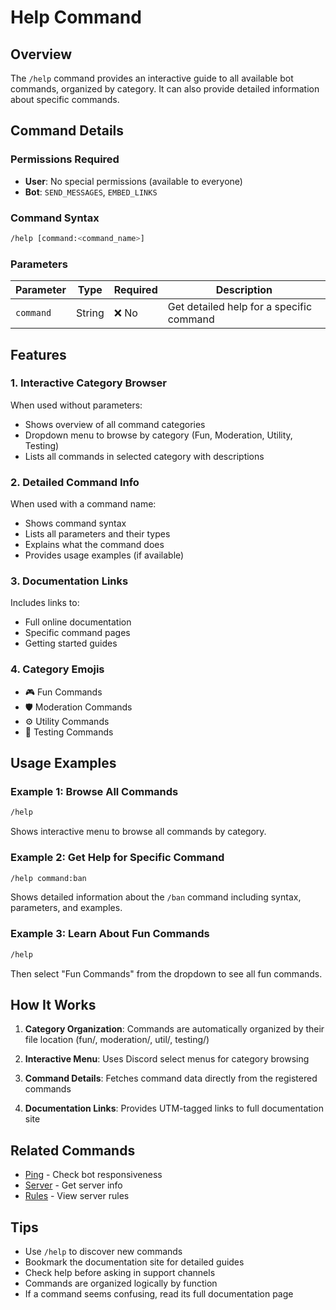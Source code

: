 # Help Command

## Overview

The `/help` command provides an interactive guide to all available bot commands, organized by category. It can also provide detailed information about specific commands.

## Command Details

### Permissions Required

- **User**: No special permissions (available to everyone)
- **Bot**: `SEND_MESSAGES`, `EMBED_LINKS`

### Command Syntax

```bash
/help [command:<command_name>]
```

### Parameters

| Parameter | Type   | Required | Description                              |
| --------- | ------ | -------- | ---------------------------------------- |
| `command` | String | ❌ No    | Get detailed help for a specific command |

## Features

### 1. **Interactive Category Browser**

When used without parameters:

- Shows overview of all command categories
- Dropdown menu to browse by category (Fun, Moderation, Utility, Testing)
- Lists all commands in selected category with descriptions

### 2. **Detailed Command Info**

When used with a command name:

- Shows command syntax
- Lists all parameters and their types
- Explains what the command does
- Provides usage examples (if available)

### 3. **Documentation Links**

Includes links to:

- Full online documentation
- Specific command pages
- Getting started guides

### 4. **Category Emojis**

- 🎮 Fun Commands
- 🛡️ Moderation Commands
- ⚙️ Utility Commands
- 🧪 Testing Commands

## Usage Examples

### Example 1: Browse All Commands

```bash
/help
```

Shows interactive menu to browse all commands by category.

### Example 2: Get Help for Specific Command

```bash
/help command:ban
```

Shows detailed information about the `/ban` command including syntax, parameters, and examples.

### Example 3: Learn About Fun Commands

```bash
/help
```

Then select "Fun Commands" from the dropdown to see all fun commands.

## How It Works

1. **Category Organization**: Commands are automatically organized by their file location (fun/, moderation/, util/, testing/)

2. **Interactive Menu**: Uses Discord select menus for category browsing

3. **Command Details**: Fetches command data directly from the registered commands

4. **Documentation Links**: Provides UTM-tagged links to full documentation site

## Related Commands

- [Ping](ping.md) - Check bot responsiveness
- [Server](server.md) - Get server info
- [Rules](rules.md) - View server rules

## Tips

- Use `/help` to discover new commands
- Bookmark the documentation site for detailed guides
- Check help before asking in support channels
- Commands are organized logically by function
- If a command seems confusing, read its full documentation page
